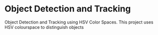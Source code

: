 # Object Detection and Tracking
Object Detection and Tracking using HSV Color Spaces.
This project uses HSV colourspace to distinguish objects
